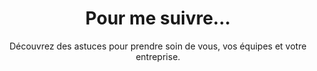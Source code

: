 ---
title: Pour me suivre...
subtitle: Découvrez des astuces pour prendre soin de vous, vos équipes et votre entreprise.
card1:
    title: Lire
    buttonText: Sur mon blogue
    link: "/blogue"
card2:
    title: Regarder
    buttonText: Sur ma chaine Youtube
    link: "https://www.youtube.com/channel/UCel4Y254TeW2NpNyw37RTcA"
card3:
    title: Écouter
    buttonText: Mon podcast
    link: "#"
---